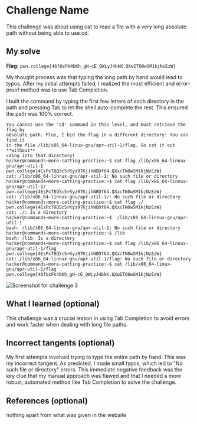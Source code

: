 # Challenge Name
This challenge was about using cat to read a file with a very long absolute path without being able to use cd.

## My solve
**Flag:** `pwn.college{46fUzFK4bKh_gH-cE_QWLyJ4bkK.QXwITO0wSM1kjNzEzW}`

My thought process was that typing the long path by hand would lead to typos. After my initial attempts failed, I realized the most efficient and error-proof method was to use Tab Completion.

I built the command by typing the first few letters of each directory in the path and pressing Tab to let the shell auto-complete the rest. This ensured the path was 100% correct.

```
You cannot use the 'cd' command in this level, and must retrieve the flag by 
absolute path. Plus, I hid the flag in a different directory! You can find it 
in the file /lib/x86_64-linux-gnu/apr-util-1/flag. Go cat it out **without** 
cding into that directory!
hacker@commands~more-catting-practice:~$ cat flag /lib/x86_64-linnux-gnu/apr-util-1
pwn.college{4EsPxT8Q5c5rKyz97KjihNBDf64.QXxcTN0wSM1kjNzEzW}
cat: /lib/x86_64-linnux-gnu/apr-util-1: No such file or directory
hacker@commands~more-catting-practice:~$ cat flag /lib/x86_64-linnux-gnu/apr-util-1/
pwn.college{4EsPxT8Q5c5rKyz97KjihNBDf64.QXxcTN0wSM1kjNzEzW}
cat: /lib/x86_64-linnux-gnu/apr-util-1/: No such file or directory
hacker@commands~more-catting-practice:~$ cat flag ./
pwn.college{4EsPxT8Q5c5rKyz97KjihNBDf64.QXxcTN0wSM1kjNzEzW}
cat: ./: Is a directory
hacker@commands~more-catting-practice:~$  /lib/x86_64-linnux-gnu/apr-util-1
bash: /lib/x86_64-linnux-gnu/apr-util-1: No such file or directory
hacker@commands~more-catting-practice:~$ /lib
bash: /lib: Is a directory
hacker@commands~more-catting-practice:~$ cat flag /lib/x86_64-linnux-gnu/apr-util-1/flag
pwn.college{4EsPxT8Q5c5rKyz97KjihNBDf64.QXxcTN0wSM1kjNzEzW}
cat: /lib/x86_64-linnux-gnu/apr-util-1/flag: No such file or directory
hacker@commands~more-catting-practice:~$ cat /lib/x86_64-linux-gnu/apr-util-1/flag 
pwn.college{46fUzFK4bKh_gH-cE_QWLyJ4bkK.QXwITO0wSM1kjNzEzW} 
```
![Screenshot for challenge 3](02_more_catting_practice.png)

## What I learned (optional)
This challenge was a crucial lesson in using Tab Completion to avoid errors and work faster when dealing with long file paths.

## Incorrect tangents (optional)
My first attempts involved trying to type the entire path by hand. This was my incorrect tangent. As predicted, I made small typos, which led to "No such file or directory" errors. This immediate negative feedback was the key clue that my manual approach was flawed and that I needed a more robust, automated method like Tab Completion to solve the challenge.

## References (optional)
nothing apart from what was given in the website
